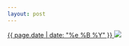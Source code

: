 ```yaml
---
layout: post
---
```


<p>
  <a href="/17">
    <time>{{ page.date | date: "%e %B %Y" }}</time>
    <img src="{{ site.assets_url }}/17.jpg">
  </a>
  
</p>
